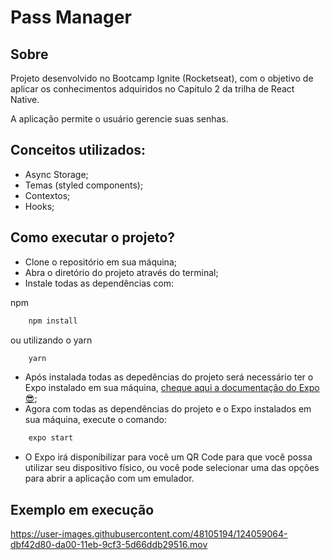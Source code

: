 # Pass Manager

## Sobre

Projeto desenvolvido no Bootcamp Ignite (Rocketseat), com o objetivo de aplicar os conhecimentos adquiridos no Capitulo 2 da trilha de React Native.

A aplicação permite o usuário gerencie suas senhas.

## Conceitos utilizados:
- Async Storage;
- Temas (styled components);
- Contextos;
- Hooks;


## Como executar o projeto?
- Clone o repositório em sua máquina;
- Abra o diretório do projeto através do terminal;
- Instale todas as dependências com:

npm
```bash
    npm install
```
ou utilizando o yarn
```bash
    yarn
```
- Após instalada todas as depedências do projeto será necessário ter o Expo instalado em sua máquina, [cheque aqui a documentação do Expo 😎](https://docs.expo.io/);
- Agora com todas as dependências do projeto e o Expo instalados em sua máquina, execute o comando:
```bash
    expo start
```
- O Expo irá disponibilizar para você um QR Code para que você possa utilizar seu dispositivo físico, ou você pode selecionar uma das opções para abrir a aplicação com um emulador.

## Exemplo em execução


https://user-images.githubusercontent.com/48105194/124059064-dbf42d80-da00-11eb-9cf3-5d66ddb29516.mov
